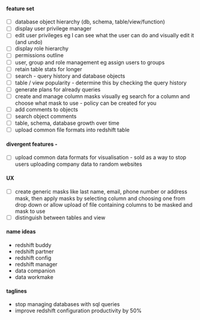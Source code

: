 #### feature set
- [ ] database object hierarchy (db, schema, table/view/function)
- [ ] display user privilege manager
- [ ] edit user privileges eg I can see what the user can do and visually edit it (and undo)
- [ ] display role hierarchy
- [ ] permissions outline
- [ ] user, group and role management eg assign users to groups
- [ ] retain table stats for longer
- [ ] search - query history and database objects
- [ ] table / view popularity - determine this by checking the query history 
- [ ] generate plans for already queries
- [ ] create and manage column masks visually eg search for a column and choose what mask to use - policy can be created for you
- [ ] add comments to objects
- [ ] search object comments
- [ ] table, schema, database growth over time
- [ ] upload common file formats into redshift table

#### divergent features - 
- [ ] upload common data formats for visualisation - sold as a way to stop users uploading company data to random websites 

#### UX
- [ ]  create generic masks like last name, email, phone number or address mask, then apply masks by selecting column and choosing one 
    from drop down or allow upload of file containing columns to be masked and mask to use
- [ ] distinguish between tables and view

#### name ideas
* redshift buddy
* redshift partner
* redshift config
* redshift manager
* data companion
* data workmake

#### taglines
* stop managing databases with sql queries
* improve redshift configuration productivity by 50%

